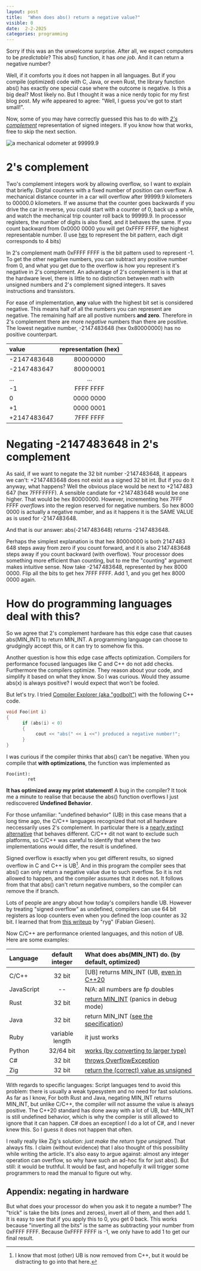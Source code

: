 ```yaml
---
layout: post
title:  "When does abs() return a negative value?"
visible: 0
date:  2-2-2025
categories: programming
---
```


Sorry if this was an the unwelcome surprise. After all, we expect computers to be _predictable_? This abs() function, it has _one job_. And it can return a negative number? 

Well, if it comforts you it does not happen in all languages. But if you compile (optimized) code with C, Java, or even Rust, the library function abs() has exactly one special case where the outcome is negative. Is this a big deal? Most likely no. But I thought it was a nice nerdy topic for my first blog post. My wife appeared to agree: "Well, I guess you've got to start small!". 

Now, some of you may have correctly guessed this has to do with _[2's complement](https://en.wikipedia.org/wiki/Two's_complement)_ representation of signed integers. If you know how that works, free to skip the next section.   


![a mechanical odometer at 99999.9](../images/Odometer_rollover.jpg)


# 2's complement

Two's complement integers work by allowing overflow, so I want to explain that briefly. Digital counters with a fixed number of position can overflow. A mechanical distance counter in a car will overflow after 99999.9 kilometers to 00000.0 kilometers. If we assume that the counter goes backwards if you drive the car in reverse, you could start with a counter of 0, back up a while, and watch the mechanical trip counter roll back to 99999.9. In processor registers, the number of digits is also fixed, and it behaves the same. If you count backward from  0x0000 0000 you will get 0xFFFF FFFF, the highest representable number. (I use [hex](https://simple.wikipedia.org/wiki/Hexadecimal) to represent the bit pattern, each digit corresponds to 4 bits)

In 2's complement math 0xFFFF FFFF is the bit pattern used to represent -1. To get the other negative numbers, you can subtract any positive number from 0, and what you get due to the overflow is how you represent it's negative in 2's complement. An advantage of 2's complement is is that at the hardware level, there is little to no distinction between math with unsigned numbers and 2's complement signed integers. It saves instructions and transistors. 

For ease of implementation, **any** value with the highest bit set is considered negative. This means half of all the numbers you can represent are negative. The remaining half are all postive numbers **and zero**. Therefore in 2's complement there are more _negative_ numbers than there are positive. The lowest negative number, -2 147 483 648 (hex 0x8000 0000) has no positive counterpart.

| value | representation (hex)|
|:------|:--------------:|
|  -2 147 483 648 |  8000 0000 | 
|  -2 147 483 647 |  8000 0001 |
| ... | ... |
| -1  | FFFF FFFF|
| 0   | 0000 0000|
| +1  | 0000 0001|
|  +2 147 483 647 |  7FFF FFFF |

# Negating -2 147 483 648 in 2's complement
As said, if we want to negate the 32 bit number -2 147 483 648, it appears we can't: +2 147 483 648 does not exist as a signed 32 bit int. But if you do it anyway, what happens? Well the obvious place would be next to +2 147 483 647 (hex 7FFF FFFF). A sensible candiate for +2 147 483 648 would be one higher. That would be hex 8000 0000. However, incrementing hex 7FFF FFFF *overflows* into the region reserved for negative numbers. So hex 8000 0000 is actually a negative number, and as it happens it is the SAME VALUE as is used for -2 147 483 648. 

And that is our answer: abs(-2 147 483 648) returns -2 147 483 648. 

Perhaps the simplest explanation is that hex 8000 0000 is both 2 147 483 648 steps away from zero if you count forward, and it is also 2 147 483 648 steps away if you count backward (with overflow). Your processor does something more efficient than counting, but to me the "counting" argument makes intuitive sense.
Now take -2 147 483 648, represented by hex 8000 0000. Flip all the bits to get hex 7FFF FFFF. Add 1, and you get hex 8000 0000 again.




# How do programming languages deal with this?
So we agree that 2's complement hardware has this edge case that causes abs(MIN_INT) to return MIN_INT. A programming language can choose to grudgingly accept this, or it can try to somehow fix this. 

Another question is how this edge case affects optimization. Compilers for performance focused languages like C and C++ do not add checks. Furthermore the compilers optimize. They reason about your code, and simplify it based on what they know. So I was curious. Would they assume abs(x) is always positive? I would expect that won't be fooled. 

But let's try.  I tried [Compiler Explorer (aka "godbolt")](https://abs.godbolt.org/z/YTETW4rY8) with the following C++ code. 

```cpp
void Foo(int i)
{
      if (abs(i) < 0)
      {
           cout << "abs(" << i <<") produced a negative number!";
      }
}
```
I was curious if the compiler thinks that abs() can't be negative. When you compile that **with optimizations**, the function was implemented as 

```assembly
Foo(int):
        ret
```

 **It has optimized away my print statement!** A bug in the compiler? 
It took me a minute to realise that because the abs() function overflows I just rediscovered **Undefined Behavior**.

For those unfamiliar: "undefined behavior" (UB) in this case means that a long time ago, the C/C++ languages recognized that not all hardware neccessarily uses 2's complement. In particular there is a [nearly extinct alternative](https://en.wikipedia.org/wiki/Ones'_complement) that behaves different. C/C++ dit not want to exclude such platforms, so C/C++ was careful to identify that where the two implementations would differ, the result is undefined.  

Signed overflow is exactly when you get different results, so signed overflow in C and C++ is UB[^1]. And in this program the compiler sees that abs() can only return a negative value due to such overflow. So it is not allowed to happen, and the compiler assumes that it does not. It follows from that that abs() can't return negative numbers, so the compiler can remove the if branch.

Lots of people are angry about how today's compilers handle UB. However by treating "signed overflow" as undefined, compilers can use 64 bit registers as loop counters even when you defined the loop counter as 32 bit. I learned that from [this writeup](https://gist.github.com/rygorous/e0f055bfb74e3d5f0af20690759de5a7#file-gistfile1-txt) by "ryg" (Fabian Giesen). 

Now C/C++ are performance oriented languages, and this notion of UB. Here are some examples:

| Language | default integer | What does abs(MIN_INT) do. (by default, optimized) |
|:--------|:-------:|:-------|
| C/C++   | 32 bit   | [UB] returns MIN_INT (UB, [even in C++20](https://stackoverflow.com/a/57363573) |
| JavaScript | --  |  N/A: all numbers are fp doubles |
| Rust    | 32 bit   | [return MIN_INT](https://doc.rust-lang.org/stable/std/primitive.i32.html#method.abs)  (panics in debug mode) |
| Java    | 32 bit   | return MIN_INT  ([see the specification](https://docs.oracle.com/javase/8/docs/api/java/lang/Math.html#abs-int-)) |
| Ruby    | variable length   | it just works |
| Python    | 32/64 bit | [works (by converting to larger type)](https://peps.python.org/pep-0237/) |
| C#    | 32 bit   | [throws OverflowException](https://learn.microsoft.com/en-us/dotnet/api/system.math.abs?view=netstandard-2.1#system-math-abs(system-int32))   |
| Zig   | 32 bit   | [return the (correct) value as unsigned](https://ziglang.org/documentation/master/#abs)  |
 
With regards to specific languages: 
Script languages tend to avoid this problem: there is usually a weak typesystem and no need for fast solutions. As far as I know, 
For both Rust and Java, negating MIN_INT returns MIN_INT, but unlike C/C++, the compiler will not assume the value is always positive.
The C++20 standard has done away with a lot of UB, but -MIN_INT is still undefined behavior, which is why the compiler is still allowed to ignore that it can happen. 
C# does an exception! I do a lot of C#, and I never knew this. So I guess it does not happen that often. 

I really really like Zig's solution: _just make the return type unsigned_. That always fits. I claim (without evidence) that I also thought of this possibility while writing the article. It's also easy to argue against: almost any integer operation can overflow, so why have such an ad-hoc fix for just abs(). But still: it would be truthful. It would be fast, and hopefully it will trigger some programmers to read the manual to figure out why.

## Appendix: negating in hardware

But what does your processor do when you ask it to negate a number? The "trick" is take the bits (ones and zeroes), invert all of them, and then add 1. It is easy to see that if you apply this to 0, you get 0 back. This works because "inverting all the bits" is the same as subtracting your number from 0xFFFF FFFF. Because 0xFFFF FFFF is -1, we only have to add 1 to get our final result.


 [^1]: I know that most (other) UB is now removed from C++, but it would be distracting to go into that here.
 [^2]:  A more lighthearted explanation: Causing "Undefined behavior" is like randomly activating the [Improbabilty drive](https://hitchhikers.fandom.com/wiki/Infinite_Improbability_Drive). "Are you crazy? Without proper programming **anything** could happen!" - Zaphod Beeblebrox. 
 




